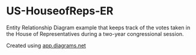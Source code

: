 # US-HouseofReps-ER
Entity Relationship Diagram example that keeps track of the votes taken in the House of Representatives during a two-year congressional session.

Created using [app.diagrams.net](https://app.diagrams.net/)
